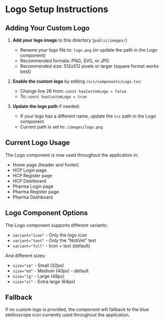 # Logo Setup Instructions

## Adding Your Custom Logo

1. **Add your logo image** to this directory (`public/images/`)
   - Rename your logo file to: `logo.png` (or update the path in the Logo component)
   - Recommended formats: PNG, SVG, or JPG
   - Recommended size: 512x512 pixels or larger (square format works best)

2. **Enable the custom logo** by editing `/src/components/Logo.tsx`:
   - Change line 26 from: `const hasCustomLogo = false`
   - To: `const hasCustomLogo = true`

3. **Update the logo path** if needed:
   - If your logo has a different name, update the `src` path in the Logo component
   - Current path is set to: `/images/logo.png`

## Current Logo Usage

The Logo component is now used throughout the application in:

- Home page (header and footer)
- HCP Login page
- HCP Register page  
- HCP Dashboard
- Pharma Login page
- Pharma Register page
- Pharma Dashboard

## Logo Component Options

The Logo component supports different variants:
- `variant="icon"` - Only the logo icon
- `variant="text"` - Only the "NotiVet" text
- `variant="full"` - Icon + text (default)

And different sizes:
- `size="sm"` - Small (32px)
- `size="md"` - Medium (40px) - default
- `size="lg"` - Large (48px)
- `size="xl"` - Extra large (64px)

## Fallback

If no custom logo is provided, the component will fallback to the blue stethoscope icon currently used throughout the application.